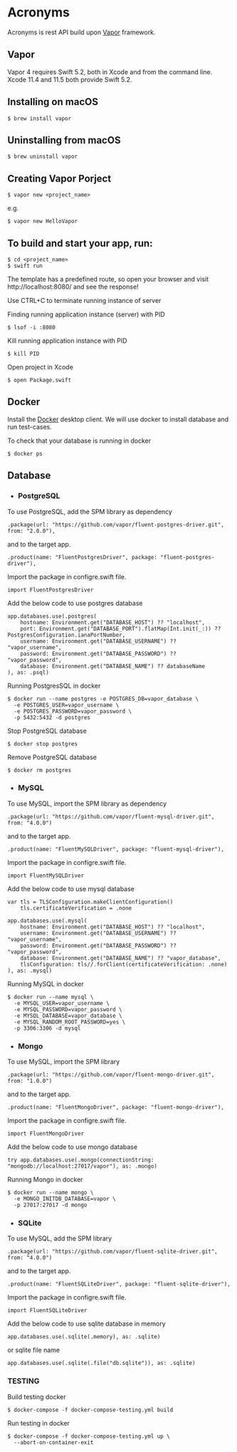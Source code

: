 # Acronyms
Acronyms is rest API build upon [Vapor](https://vapor.codes/) framework.

## Vapor
Vapor 4 requires Swift 5.2, both in Xcode and from the command line. Xcode 11.4 and 11.5 both provide Swift 5.2.

## Installing on macOS
```
$ brew install vapor
```

## Uninstalling from macOS
```
$ brew uninstall vapor
```

## Creating Vapor Porject
```
$ vapor new <project_name>
```
e.g.
```
$ vapor new HelloVapor
```

## To build and start your app, run:
```
$ cd <project_name>
$ swift run
```

The template has a predefined route, so open your browser and visit http://localhost:8080/ and see the response!

Use CTRL+C to terminate running instance of server

Finding running application instance (server) with PID
```
$ lsof -i :8080
```

Kill running application instance with PID
```
$ kill PID
```

Open project in Xcode
```
$ open Package.swift
```

## Docker
Install the [Docker](https://www.docker.com/) desktop client.
We will use docker to install database and run test-cases.

To check that your database is running in docker
```
$ docker ps
```

## Database


- ### PostgreSQL

To use PostgreSQL, add the SPM library as dependency
```
.package(url: "https://github.com/vapor/fluent-postgres-driver.git", from: "2.0.0"),
```

and to the target app.
```
.product(name: "FluentPostgresDriver", package: "fluent-postgres-driver"),
```

Import the package in configre.swift file.
```
import FluentPostgresDriver
```

Add the below code to use postgres database 
```
app.databases.use(.postgres(
    hostname: Environment.get("DATABASE_HOST") ?? "localhost",
    port: Environment.get("DATABASE_PORT").flatMap(Int.init(_:)) ?? PostgresConfiguration.ianaPortNumber,
    username: Environment.get("DATABASE_USERNAME") ?? "vapor_username",
    password: Environment.get("DATABASE_PASSWORD") ?? "vapor_password",
    database: Environment.get("DATABASE_NAME") ?? databaseName
), as: .psql)
```
    
Running PostgresSQL in docker
```
$ docker run --name postgres -e POSTGRES_DB=vapor_database \
  -e POSTGRES_USER=vapor_username \
  -e POSTGRES_PASSWORD=vapor_password \
  -p 5432:5432 -d postgres
```

Stop PostgreSQL database
```
$ docker stop postgres
```

Remove PostgreSQL database
```
$ docker rm postgres  
```

- ### MySQL

To use MySQL, import the SPM library as dependency
```
.package(url: "https://github.com/vapor/fluent-mysql-driver.git", from: "4.0.0")
```

and to the target app.
```
.product(name: "FluentMySQLDriver", package: "fluent-mysql-driver"),
```

Import the package in configre.swift file.
```
import FluentMySQLDriver
```

Add the below code to use mysql database 
```
var tls = TLSConfiguration.makeClientConfiguration()
    tls.certificateVerification = .none
    
app.databases.use(.mysql(
    hostname: Environment.get("DATABASE_HOST") ?? "localhost",
    username: Environment.get("DATABASE_USERNAME") ?? "vapor_username",
    password: Environment.get("DATABASE_PASSWORD") ?? "vapor_password",
    database: Environment.get("DATABASE_NAME") ?? "vapor_database",
    tlsConfiguration: tls//.forClient(certificateVerification: .none)
), as: .mysql)
```

Running MySQL in docker
```
$ docker run --name mysql \
  -e MYSQL_USER=vapor_username \
  -e MYSQL_PASSWORD=vapor_password \
  -e MYSQL_DATABASE=vapor_database \
  -e MYSQL_RANDOM_ROOT_PASSWORD=yes \
  -p 3306:3306 -d mysql
```

- ### Mongo

To use MySQL, import the SPM library
```
.package(url: "https://github.com/vapor/fluent-mongo-driver.git", from: "1.0.0")
```

and to the target app.
```
.product(name: "FluentMongoDriver", package: "fluent-mongo-driver"),
```

Import the package in configre.swift file.
```
import FluentMongoDriver
```

Add the below code to use mongo database 
```
try app.databases.use(.mongo(connectionString: "mongodb://localhost:27017/vapor"), as: .mongo)
```

Running Mongo in docker
```
$ docker run --name mongo \
  -e MONGO_INITDB_DATABASE=vapor \
  -p 27017:27017 -d mongo
```

- ### SQLite

To use MySQL, add the SPM library
```
.package(url: "https://github.com/vapor/fluent-sqlite-driver.git", from: "4.0.0")
```

and to the target app.
```
.product(name: "FluentSQLiteDriver", package: "fluent-sqlite-driver"),
```

Import the package in configre.swift file.
```
import FluentSQLiteDriver
```

Add the below code to use sqlite database in memory 
```
app.databases.use(.sqlite(.memory), as: .sqlite)
```

or sqlite file name
```
app.databases.use(.sqlite(.file("db.sqlite")), as: .sqlite)   
```
    
### TESTING

Build testing docker
```
$ docker-compose -f docker-compose-testing.yml build
```

Run testing in docker
```
$ docker-compose -f docker-compose-testing.yml up \
  --abort-on-container-exit  
```
